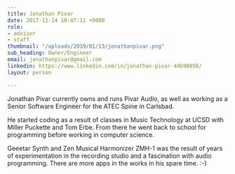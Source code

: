 ```yaml
---
title: Jonathan Pivar
date: 2017-11-14 10:47:11 +0000
role:
- advisor
- staff
thumbnail: "/uploads/2019/01/13/jonathanpivar.png"
sub_heading: Owner/Engineer
email: jonathanpivar@gmail.com
linkedin: https://www.linkedin.com/in/jonathan-pivar-44b9005b/
layout: person

---
```

Jonathan Pivar currently owns and runs Pivar Audio, as well as working as a Senior Software Engineer for the ATEC Spine in Carlsbad.

He started coding as a result of classes in Music Technology at UCSD with Miller Puckette and Tom Erbe. From there he went back to school for programming before working in computer science.

Geeetar Synth and Zen Musical Harmonizer ZMH-1 was the result of years of experimentation in the recording studio and a fascination with audio programming. There are more apps in the works in his spare time. :-)